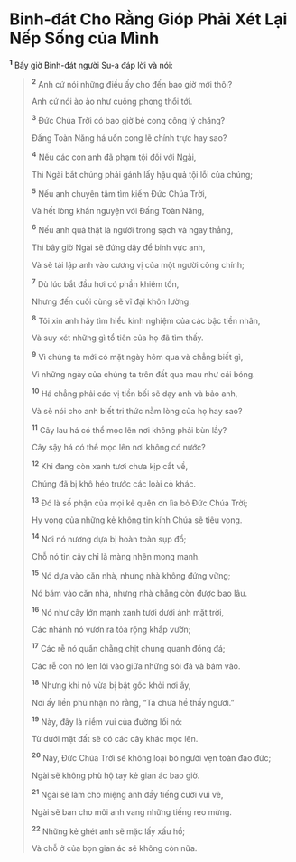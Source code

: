 # Binh-đát Cho Rằng Gióp Phải Xét Lại Nếp Sống của Mình
<sup><b>1</b></sup> Bấy giờ Binh-đát người Su-a đáp lời và nói:


> <sup><b>2</b></sup> Anh cứ nói những điều ấy cho đến bao giờ mới thôi?
> 
> Anh cứ nói ào ào như cuồng phong thổi tới.
> 
> <sup><b>3</b></sup> Ðức Chúa Trời có bao giờ bẻ cong công lý chăng?
> 
> Ðấng Toàn Năng há uốn cong lẽ chính trực hay sao?
> 
> <sup><b>4</b></sup> Nếu các con anh đã phạm tội đối với Ngài,
> 
> Thì Ngài bắt chúng phải gánh lấy hậu quả tội lỗi của chúng;
> 
> <sup><b>5</b></sup> Nếu anh chuyên tâm tìm kiếm Ðức Chúa Trời,
> 
> Và hết lòng khẩn nguyện với Ðấng Toàn Năng,
> 
> <sup><b>6</b></sup> Nếu anh quả thật là người trong sạch và ngay thẳng,
> 
> Thì bây giờ Ngài sẽ đứng dậy để binh vực anh,
> 
> Và sẽ tái lập anh vào cương vị của một người công chính;
> 
> <sup><b>7</b></sup> Dù lúc bắt đầu hơi có phần khiêm tốn,
> 
> Nhưng đến cuối cùng sẽ vĩ đại khôn lường.
> 
> <sup><b>8</b></sup> Tôi xin anh hãy tìm hiểu kinh nghiệm của các bậc tiền nhân,
> 
> Và suy xét những gì tổ tiên của họ đã tìm thấy.
> 
> <sup><b>9</b></sup> Vì chúng ta mới có mặt ngày hôm qua và chẳng biết gì,
> 
> Vì những ngày của chúng ta trên đất qua mau như cái bóng.
> 
> <sup><b>10</b></sup> Há chẳng phải các vị tiền bối sẽ dạy anh và bảo anh,
> 
> Và sẽ nói cho anh biết tri thức nằm lòng của họ hay sao?
> 
> <sup><b>11</b></sup> Cây lau há có thể mọc lên nơi không phải bùn lầy?
> 
> Cây sậy há có thể mọc lên nơi không có nước?
> 
> <sup><b>12</b></sup> Khi đang còn xanh tươi chưa kịp cắt về,
> 
> Chúng đã bị khô héo trước các loài cỏ khác.
> 
> <sup><b>13</b></sup> Ðó là số phận của mọi kẻ quên ơn lìa bỏ Ðức Chúa Trời;
> 
> Hy vọng của những kẻ không tin kính Chúa sẽ tiêu vong.
> 
> <sup><b>14</b></sup> Nơi nó nương dựa bị hoàn toàn sụp đổ;
> 
> Chỗ nó tin cậy chỉ là màng nhện mong manh.
> 
> <sup><b>15</b></sup> Nó dựa vào căn nhà, nhưng nhà không đứng vững;
> 
> Nó bám vào căn nhà, nhưng nhà chẳng còn được bao lâu.
> 
> <sup><b>16</b></sup> Nó như cây lớn mạnh xanh tươi dưới ánh mặt trời,
> 
> Các nhánh nó vươn ra tỏa rộng khắp vườn;
> 
> <sup><b>17</b></sup> Các rễ nó quấn chằng chịt chung quanh đống đá;
> 
> Các rễ con nó len lỏi vào giữa những sỏi đá và bám vào.
> 
> <sup><b>18</b></sup> Nhưng khi nó vừa bị bật gốc khỏi nơi ấy,
> 
> Nơi ấy liền phủ nhận nó rằng, “Ta chưa hề thấy ngươi.”
> 
> <sup><b>19</b></sup> Này, đây là niềm vui của đường lối nó:
> 
> Từ dưới mặt đất sẽ có các cây khác mọc lên.
> 
> <sup><b>20</b></sup> Này, Ðức Chúa Trời sẽ không loại bỏ người vẹn toàn đạo đức;
> 
> Ngài sẽ không phù hộ tay kẻ gian ác bao giờ.
> 
> <sup><b>21</b></sup> Ngài sẽ làm cho miệng anh đầy tiếng cười vui vẻ,
> 
> Ngài sẽ ban cho môi anh vang những tiếng reo mừng.
> 
> <sup><b>22</b></sup> Những kẻ ghét anh sẽ mặc lấy xấu hổ;
> 
> Và chỗ ở của bọn gian ác sẽ không còn nữa.
>